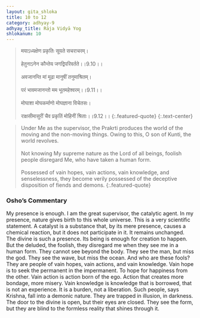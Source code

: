 ```yaml
---
layout: gita_shloka
title: 10 to 12
category: adhyay-9
adhyay_title: Rāja Vidyā Yog
shlokanum: 10
---
```


> मयाऽध्यक्षेण प्रकृतिः सूयते सचराचरम्।<br><br>हेतुनाऽनेन कौन्तेय जगद्विपरिवर्तते।।9.10।।<br><br>अवजानन्ति मां मूढा मानुषीं तनुमाश्रितम्।<br><br>परं भावमजानन्तो मम भूतमहेश्वरम्।।9.11।।<br><br>मोघाशा मोघकर्माणो मोघज्ञाना विचेतसः।<br><br>राक्षसीमासुरीं चैव प्रकृतिं मोहिनीं श्रिताः।।9.12।।
{:.featured-quote}
{:.text-center}

> Under Me as the supervisor, the Prakrti produces the world of the moving and the non-moving things. Owing to this, O son of Kunti, the world revolves.<br><br>Not knowing My supreme nature as the Lord of all beings, foolish people disregard Me, who have taken a human form.<br><br>Possessed of vain hopes, vain actions, vain knowledge, and senselessness, they become verily possessed of the deceptive disposition of fiends and demons.
{:.featured-quote}

### Osho’s Commentary
My presence is enough. I am the great supervisor, the catalytic agent. In my presence, nature gives birth to this whole universe. This is a very scientific statement. A catalyst is a substance that, by its mere presence, causes a chemical reaction, but it does not participate in it. It remains unchanged. The divine is such a presence. Its being is enough for creation to happen.
But the deluded, the foolish, they disregard me when they see me in a human form. They cannot see beyond the body. They see the man, but miss the god. They see the wave, but miss the ocean.
And who are these fools? They are people of vain hopes, vain actions, and vain knowledge.
Vain hope is to seek the permanent in the impermanent. To hope for happiness from the other.
Vain action is action born of the ego. Action that creates more bondage, more misery.
Vain knowledge is knowledge that is borrowed, that is not an experience. It is a burden, not a liberation.
Such people, says Krishna, fall into a demonic nature. They are trapped in illusion, in darkness. The door to the divine is open, but their eyes are closed. They see the form, but they are blind to the formless reality that shines through it.
